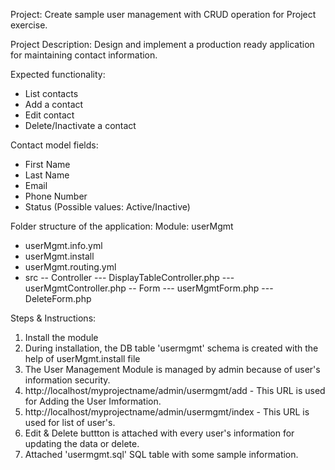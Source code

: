 Project: 
Create sample user management with CRUD operation for Project exercise.

Project Description:
Design and implement a production ready application for maintaining contact information.

Expected functionality:
- List contacts
- Add a contact
- Edit contact
- Delete/Inactivate a contact

Contact model fields:
- First Name
- Last Name
- Email
- Phone Number
- Status (Possible values: Active/Inactive)

Folder structure of the application:
Module: userMgmt
- userMgmt.info.yml
- userMgmt.install
- userMgmt.routing.yml
- src
-- Controller
--- DisplayTableController.php
--- userMgmtController.php
-- Form
--- userMgmtForm.php
--- DeleteForm.php

Steps & Instructions:
1) Install the module
2) During installation, the DB table 'usermgmt' schema is created with the help of userMgmt.install file
3) The User Management Module is managed by admin because of user's information security.
4) http://localhost/myprojectname/admin/usermgmt/add - This URL is used for Adding the User Imformation.
5) http://localhost/myprojectname/admin/usermgmt/index - This URL is used for list of user's.
6) Edit & Delete buttton is attached with every user's information for updating the data or delete.
7) Attached 'usermgmt.sql' SQL table with some sample information.

